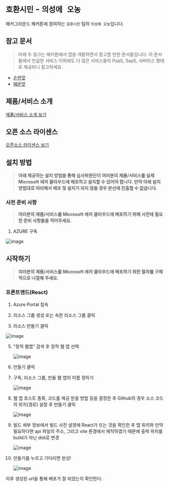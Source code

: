# `호환시민` - `의성에 오농`

해커그라운드 해커톤에 참여하는 `호환시민` 팀의 `의성에 오농`입니다.

## 참고 문서

> 아래 두 링크는 해커톤에서 앱을 개발하면서 참고할 만한 문서들입니다. 이 문서들에서 언급한 서비스 이외에도 더 많은 서비스들이 PaaS, SaaS, 서버리스 형태로 제공되니 참고하세요.

- [순한맛](./REFERENCES_BASIC.md)
- [매운맛](./REFERENCES_ADVANCED.md)

## 제품/서비스 소개

<!-- 아래 링크는 지우지 마세요 -->
[제품/서비스 소개 보기](TOPIC.md)
<!-- 위 링크는 지우지 마세요 -->

## 오픈 소스 라이센스

<!-- 아래 링크는 지우지 마세요 -->
[오픈소스 라이센스 보기](./LICENSE)
<!-- 위 링크는 지우지 마세요 -->

## 설치 방법

> **아래 제공하는 설치 방법을 통해 심사위원단이 여러분의 제품/서비스를 실제 Microsoft 애저 클라우드에 배포하고 설치할 수 있어야 합니다. 만약 아래 설치 방법대로 따라해서 배포 및 설치가 되지 않을 경우 본선에 진출할 수 없습니다.**

### 사전 준비 사항

> **여러분의 제품/서비스를 Microsoft 애저 클라우드에 배포하기 위해 사전에 필요한 준비 사항들을 적어주세요.**

1. AZURE 구독

![image](https://github.com/user-attachments/assets/94e35598-986c-4581-880e-c70c2760df1a)


## 시작하기

> **여러분의 제품/서비스를 Microsoft 애저 클라우드에 배포하기 위한 절차를 구체적으로 나열해 주세요.**

### 프론트엔드(React)

1. Azure Portal 접속

2. 리소스 그룹 생성 또는 속한 리소스 그룹 클릭

3. 리소스 만들기 클릭

  ![image](https://github.com/user-attachments/assets/aab7774e-ab43-48b1-b1d1-451ace5fb7cf)

5. "정적 웹앱" 검색 후 정적 웹 앱 선택

   ![image](https://github.com/user-attachments/assets/2bc9a613-4fe9-40b7-a716-c23d1edd5691)

6. 만들기 클릭

7. 구독, 리소스 그룹, 만들 웹 앱의 이름 정하기
  
    ![image](https://github.com/user-attachments/assets/9c3a6b8a-db4e-48ec-8dcb-7d95d54dba2f)

8. 웹 앱 호스트 종류, 코드를 제공 받을 방법 등을 결정한 후 Github의 경우 소스 코드의 위치(경로) 설정 후 만들기 클릭

    ![image](https://github.com/user-attachments/assets/95f83809-d8fa-4d25-9e38-4cf0f02a56f2)

9. 빌드 세부 정보에서 빌드 사전 설정에 React가 뜨는 것을 확인한 후 앱 위치와 만약 필요하다면 api 파일의 주소, 그리고 vite 환경에서 제작하였기 때문에
   출력 위치를 build가 아닌 dist로 변경

   ![image](https://github.com/user-attachments/assets/3f8b634b-b2a5-42de-a774-0e2f5afd07d5)

11. 만들기를 누르고 기다리면 완성!

    ![image](https://github.com/user-attachments/assets/a9f5beb8-9a64-4912-a692-067bc405b298)

   이후 생성된 url을 통해 배포가 잘 되었는지 확인한다.

